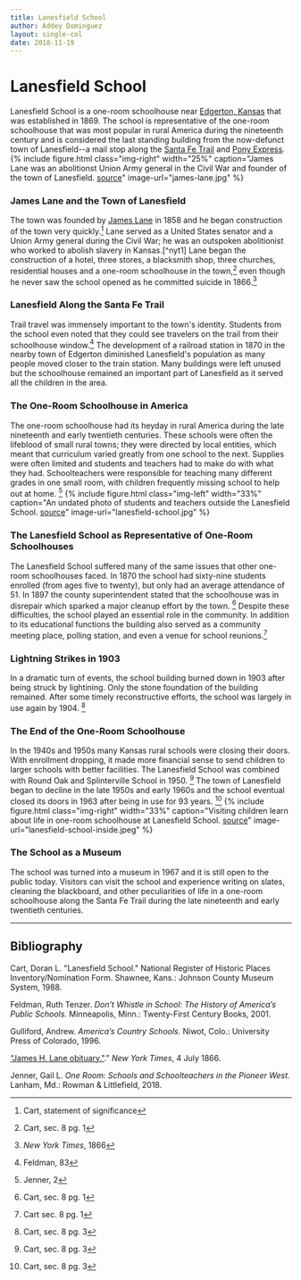 ```yaml
---
title: Lanesfield School
author: Addey Dominguez
layout: single-col
date: 2018-11-19
---
```


# Lanesfield School
Lanesfield School is a one-room schoolhouse near [Edgerton, Kansas](https://en.wikipedia.org/wiki/Edgerton,_Kansas) that was established in 1869. The school is representative of the one-room schoolhouse that was most popular in rural America during the nineteenth century and is considered the last standing building from the now-defunct town of Lanesfield--a mail stop along the [Santa Fe Trail](https://en.wikipedia.org/wiki/Santa_Fe_Trail) and [Pony Express](https://en.wikipedia.org/wiki/Pony_Express).
{% include figure.html
  class="img-right"
  width="25%"
  caption="James Lane was an abolitionst Union Army general in the Civil War and founder of the town of Lanesfield. [source](https://www.kshs.org/kansapedia/frontier-guard/16898)"
  image-url="james-lane.jpg"
%}
### James Lane and the Town of Lanesfield
The town was founded by [James Lane](https://en.wikipedia.org/wiki/James_Henry_Lane_(Union_general)) in 1858 and he began construction of the town very quickly.[^NRF1]  Lane served as a United States senator and a Union Army general during the Civil War; he was an outspoken abolitionist who worked to abolish slavery in Kansas.[^nyt1] Lane began the construction of a hotel, three stores, a blacksmith shop, three churches, residential houses and a one-room schoolhouse in the town,[^NRF2] even though he never saw the school opened as he committed suicide in 1866.[^nyt2]

### Lanesfield Along the Santa Fe Trail
Trail travel was immensely important to the town's identity. Students from the school even noted that they could see travelers on the trail from their schoolhouse window.[^feldman] The development of a railroad station in 1870 in the nearby town of Edgerton diminished Lanesfield's population as many people moved closer to the train station. Many buildings were left unused but the schoolhouse remained an important part of Lanesfield as it served all the children in the area.

### The One-Room Schoolhouse in America
The one-room schoolhouse had its heyday in rural America during the late nineteenth and early twentieth centuries. These schools were often the lifeblood of small rural towns; they were directed by local entities, which meant that curriculum varied greatly from one school to the next. Supplies were often limited and students and teachers had to make do with what they had. Schoolteachers were responsible for teaching many different grades in one small room, with children frequently missing school to help out at home. [^jenner]
{% include figure.html
  class="img-left"
  width="33%"
  caption="An undated photo of students and teachers outside the Lanesfield School. [source](https://www.flickr.com/photos/jocomuseum/5081160045)"
  image-url="lanesfield-school.jpg"
%}
### The Lanesfield School as Representative of One-Room Schoolhouses
The Lanesfield School suffered many of the same issues that other one-room schoolhouses faced. In 1870 the school had sixty-nine students enrolled (from ages five to twenty), but only had an average attendance of 51. In 1897 the county superintendent stated that the schoolhouse was in disrepair which sparked a major cleanup effort by the town. [^NRF3] Despite these difficulties, the school played an essential role in the community. In addition to its educational functions the building also served as a community meeting place, polling station, and even a venue for school reunions.[^NRF4]
### Lightning  Strikes in 1903
In a dramatic turn of events, the school building burned down in 1903 after being struck by lightining. Only the stone foundation of the building remained. After some timely reconstructive efforts, the school was largely in use again by 1904. [^NRF5]
### The End of the One-Room Schoolhouse
 In the 1940s and 1950s many Kansas rural schools were closing their doors. With enrollment dropping, it made more financial sense to send children to larger schools with better facilities. The Lanesfield School was combined with Round Oak and Splinterville School in 1950. [^NRF6] The town of Lanesfield began to decline in the late 1950s and early 1960s and the school eventual closed its doors in 1963 after being in use for 93 years. [^NRF7]
{% include figure.html
  class="img-right"
  width="33%"
  caption="Visiting children learn about life in one-room schoolhouse at Lanesfield School. [source](https://www.jcprd.com/435/Lanesfield-Historic-Site)"
  image-url="lanesfield-school-inside.jpeg"
%}

### The School as a Museum
The school was turned into a museum in 1967 and it is still open to the public today. Visitors can visit the school and experience writing on slates, cleaning the blackboard, and other peculiarities of life in a one-room schoolhouse along the Santa Fe Trail during the late nineteenth and early twentieth centuries.


[^NRF1]: Cart, statement of significance
[^NRF2]: Cart, sec. 8 pg. 1
[^NRF3]: Cart, sec. 8 pg. 1
[^NRF4]: Cart sec. 8 pg. 1
[^NRF5]: Cart, sec. 8 pg. 3
[^NRF6]: Cart, sec. 8 pg. 3
[^NRF7]: Cart, sec. 8 pg. 3
[^nyt]: _New York Times_, 1866
[^nyt2]: _New York Times_, 1866
[^feldman]: Feldman, 83
[^jenner]: Jenner, 2

***
## Bibliography
Cart, Doran L. "Lanesfield School." National Register of Historic Places Inventory/Nomination Form. Shawnee, Kans.: Johnson County Museum System, 1988.

Feldman, Ruth Tenzer. _Don’t Whistle in School: The History of America’s Public Schools._ Minneapolis, Minn.: Twenty-First Century Books, 2001.

Gulliford, Andrew. _America’s Country Schools._ Niwot, Colo.: University Press of Colorado, 1996.

[“James H. Lane obituary."](https://www.nytimes.com/1866/07/04/archives/obituary-james-h-lane-united-states-senator-from-kansas.html).” _New York Times_, 4 July 1866.

Jenner, Gail L. _One Room: Schools and Schoolteachers in the Pioneer West._ Lanham, Md.: Rowman & Littlefield, 2018.
